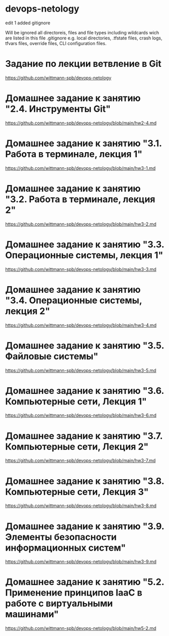 # devops-netology
edit 1
added gitignore

Will be ignored all directoreis, files and file types including wildcards wich are listed
in this file .gitignore e.g. local directories, .tfstate files, crash logs, tfvars files, override
files, CLI configuration files.

# Задание по лекции ветвление в Git
https://github.com/wittmann-spb/devops-netology


# Домашнее задание к занятию "2.4. Инструменты Git"

https://github.com/wittmann-spb/devops-netology/blob/main/hw2-4.md

# Домашнее задание к занятию "3.1. Работа в терминале, лекция 1"

https://github.com/wittmann-spb/devops-netology/blob/main/hw3-1.md

# Домашнее задание к занятию "3.2. Работа в терминале, лекция 2"

https://github.com/wittmann-spb/devops-netology/blob/main/hw3-2.md

# Домашнее задание к занятию "3.3. Операционные системы, лекция 1"

https://github.com/wittmann-spb/devops-netology/blob/main/hw3-3.md

# Домашнее задание к занятию "3.4. Операционные системы, лекция 2"

https://github.com/wittmann-spb/devops-netology/blob/main/hw3-4.md

# Домашнее задание к занятию "3.5. Файловые системы"

https://github.com/wittmann-spb/devops-netology/blob/main/hw3-5.md

# Домашнее задание к занятию "3.6. Компьютерные сети, Лекция 1"

https://github.com/wittmann-spb/devops-netology/blob/main/hw3-6.md

# Домашнее задание к занятию "3.7. Компьютерные сети, Лекция 2"

https://github.com/wittmann-spb/devops-netology/blob/main/hw3-7.md

# Домашнее задание к занятию "3.8. Компьютерные сети, Лекция 3"

https://github.com/wittmann-spb/devops-netology/blob/main/hw3-8.md

# Домашнее задание к занятию "3.9. Элементы безопасности информационных систем"

https://github.com/wittmann-spb/devops-netology/blob/main/hw3-9.md

# Домашнее задание к занятию "5.2. Применение принципов IaaC в работе с виртуальными машинами"

https://github.com/wittmann-spb/devops-netology/blob/main/hw5-2.md

